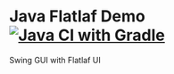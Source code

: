 # Java Flatlaf Demo [![Java CI with Gradle](https://github.com/alphaolomi/java-flatlaf-demo/actions/workflows/gradle.yml/badge.svg)](https://github.com/alphaolomi/java-flatlaf-demo/actions/workflows/gradle.yml)

Swing GUI with Flatlaf UI

